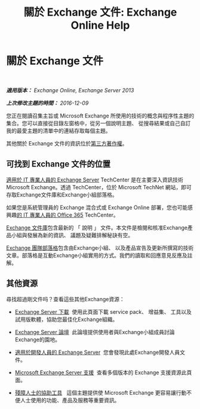 ﻿---
title: '關於 Exchange 文件: Exchange Online Help'
TOCTitle: 關於 Exchange 文件
ms:assetid: cbc07e0d-2884-4e5d-8065-39b7f6299b9b
ms:mtpsurl: https://technet.microsoft.com/zh-tw/library/Dd351146(v=EXCHG.150)
ms:contentKeyID: 50472373
ms.date: 05/23/2018
mtps_version: v=EXCHG.150
ms.translationtype: MT
---

# 關於 Exchange 文件

 

_**適用版本：** Exchange Online, Exchange Server 2013_

_**上次修改主題的時間：** 2016-12-09_

您正在閱讀召集主旨或 Microsoft Exchange 所使用的技術的概念與程序性主題的集合。您可以直接從目錄左窗格中，從另一個說明主題、 從搜尋結果或自己自訂我的最愛主題的清單中的連結存取每個主題。

其他關於 Exchange 文件的資訊位於[第三方著作權](third-party-copyright-notices-exchange-2013-help.md)。

## 可找到 Exchange 文件的位置

[適用於 IT 專業人員的 Exchange Server](https://go.microsoft.com/fwlink/p/?linkid=34165) TechCenter 是在主要深入資訊技術 Microsoft Exchange。透過 TechCenter，位於 Microsoft TechNet 網站，即可存取Exchange文件庫和Exchange小組部落格。

如果您是系統管理員的 Exchange 混合式或 Exchange Online 部署，您也可能感興趣[的 IT 專業人員的 Office 365](https://go.microsoft.com/fwlink/p/?linkid=282341) TechCenter。

[Exchange 文件庫](https://go.microsoft.com/fwlink/p/?linkid=82055)包含最新的 「 說明 」 文件。本文件是檢閱和核准Exchange產品小組與發展為新的資訊、 議題及疑難排解秘訣有空。

[Exchange 團隊部落格](https://go.microsoft.com/fwlink/p/?linkid=178595)包含由Exchange小組、 以及產品宣告及更新所撰寫的技術文章。部落格是互動Exchange小組實用的方式。我們的讀取和回應意見反應及註解。

## 其他資源

尋找超過剛文件吗？查看這些其他Exchange資源：

  - [Exchange Server 下載](https://go.microsoft.com/fwlink/p/?linkid=179447)  使用此頁面下載 service pack、 增益集、 工具以及試用版軟體，協助您最佳化Exchange組織。

  - [Exchange Server 論壇](https://go.microsoft.com/fwlink/p/?linkid=60612)  此論壇提供使用者與Exchange小組成員討論Exchange的園地。

  - [適用於開發人員的 Exchange Server](https://go.microsoft.com/fwlink/p/?linkid=24705)  您會發現此處Exchange開發人員文件。

  - [Microsoft Exchange Server 支援](https://go.microsoft.com/fwlink/p/?linkid=283967)  查看多個版本的 Exchange 支援資源此頁面。

  - [殘障人士的協助工具](accessibility-for-people-with-disabilities-exchange-2013-help.md)   這個主題提供使 Microsoft Exchange 更容易讓行動不便人士使用的功能、產品及服務等重要資訊。

